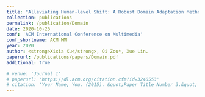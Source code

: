 ```yaml
---
title: "Alleviating Human-level Shift: A Robust Domain Adaptation Method for Multi-person Pose Estimation"
collection: publications
permalink: /publication/Domain
date: 2020-10-25
conf: 'ACM International Conference on Multimedia'
conf_shortname: ACM MM
year: 2020
author: <strong>Xixia Xu</strong>, Qi Zou*, Xue Lin.
paperurl: /publications/papers/Domain.pdf
additional: true

# venue: 'Journal 1'
# paperurl: 'https://dl.acm.org/citation.cfm?id=3240553'
# citation: 'Your Name, You. (2015). &quot;Paper Title Number 3.&quot; <i>Journal 1</i>. 1(3).'
---
```

